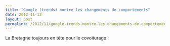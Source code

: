 ```yaml
---
title: "Google (trends) montre les changements de comportements"
date: 2012-11-13
layout: post
permalink: /2012/11/google-trends-montre-les-changements-de-comportements.html
---
```


La Bretagne toujours en tête pour le covoiturage :